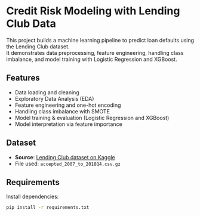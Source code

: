 # Credit Risk Modeling with Lending Club Data

This project builds a machine learning pipeline to predict loan defaults using the Lending Club dataset.  
It demonstrates data preprocessing, feature engineering, handling class imbalance, and model training with Logistic Regression and XGBoost.

## Features
- Data loading and cleaning
- Exploratory Data Analysis (EDA)
- Feature engineering and one-hot encoding
- Handling class imbalance with SMOTE
- Model training & evaluation (Logistic Regression and XGBoost)
- Model interpretation via feature importance

## Dataset
- **Source**: [Lending Club dataset on Kaggle](https://www.kaggle.com/datasets/wordsforthewise/lending-club)
- File used: `accepted_2007_to_2018Q4.csv.gz`

## Requirements
Install dependencies:
```bash
pip install -r requirements.txt
